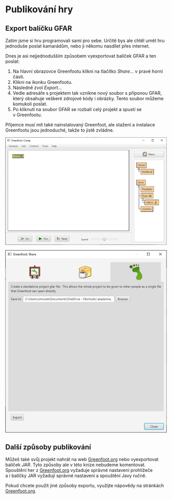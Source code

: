 # Publikování hry

## Export balíčku GFAR
Zatím jsme si hru programovali sami pro sebe. Určitě bys ale chtěl umět hru jednoduše poslat kamarádům, nebo ji někomu nasdílet přes internet.

Dnes je asi nejjednodušším způsobem vyexportovat balíček GFAR a&nbsp;ten poslat:

1. Na hlavní obrazovce Greenfootu klikni na tlačítko _Share&hellip;_ v&nbsp;pravé horní části.
2. Klikni na ikonku Greenfootu.
3. Následně zvol _Export&hellip;_
4. Vedle adresáře s&nbsp;projektem tak vznikne nový soubor s&nbsp;příponou GFAR, který obsahuje veškeré zdrojové kódy i&nbsp;obrázky. Tento soubor můžeme komukoli poslat.
5. Po kliknutí na soubor GFAR se rozbalí celý projekt a&nbsp;spustí se v&nbsp;Greenfootu.

Příjemce musí mít také nainstalovaný Greenfoot, ale stažení a&nbsp;instalace Greenfootu jsou jednoduché, takže to jistě zvládne.

![Export souboru GFAR](../img/export1.png)

![Export souboru GFAR &mdash; dokončení](../img/export2.png)

## Další způsoby publikování
Můžeš také svůj projekt nahrát na web [Greenfoot.org](https://www.greenfoot.org) nebo vyexportovat balíček _JAR_. Tyto způsoby ale v&nbsp;této knize nebudeme komentovat. Spouštění her z&nbsp;[Greenfoot.org](https://www.greenfoot.org) vyžaduje správné nastavení prohlížeče a&nbsp;i&nbsp;balíčky JAR vyžadují správné nastavení a&nbsp;spouštění Javy ručně.

Pokud chcete použít jiné způsoby exportu, využijte nápovědy na stránkách [Greenfoot.org](https://www.greenfoot.org).